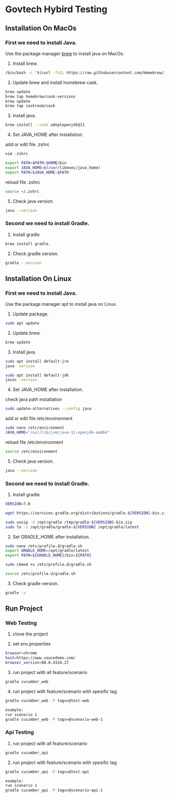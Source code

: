 # Govtech Hybird Testing

## Installation On MacOs

### First we need to install Java.

Use the package manager [brew](https://brew.sh/) to install java on MacOs.

1. Install brew.
```bash
/bin/bash -c "$(curl -fsSL https://raw.githubusercontent.com/Homebrew/install/HEAD/install.sh)"
```
2. Update brew and install homebrew cask.
```bash
brew update
brew tap homebrew/cask-versions
brew update
brew tap caskroom/cask
```
3. Install java.
```bash
brew install --cask adoptopenjdk@11
```
4. Set JAVA_HOME after installation.

add or edit file .zshrc
```bash
vim .zshrc

export PATH=$PATH:$HOME/bin
export JAVA_HOME=$(/usr/libexec/java_home)
export PATH=$JAVA_HOME:$PATH
```

reload file .zshrc

```bash
source ~/.zshrc
```

5. Check java version.
```bash
java --version
```

### Second we need to install Gradle.

1. Install gradle
```bash
brew install gradle.
```

2. Check gradle version.
```bash
gradle --version
```

## Installation On Linux
### First we need to install Java.

Use the package manager apt to install java on Linux.

1. Update package.
```bash
sudo apt update
```
2. Update brew.
```bash
brew update
```
3. Install java.
```bash
sudo apt install default-jre
java -version

sudo apt install default-jdk
javac -version
```
4. Set JAVA_HOME after installation.


check java path installation
```bash
sudo update-alternatives --config java
```

add or edit file /etc/environment
```bash
sudo nano /etc/environment
JAVA_HOME="/usr/lib/jvm/java-11-openjdk-amd64"
```
reload file  /etc/environment
```bash
source /etc/environment
```
5. Check java version.
```bash
java --version
```

### Second we need to install Gradle.

1. Install gradle.
```bash
VERSION=7.0

wget https://services.gradle.org/distributions/gradle-${VERSION}-bin.zip -P /tmp

sudo unzip -d /opt/gradle /tmp/gradle-${VERSION}-bin.zip
sudo ln -s /opt/gradle/gradle-${VERSION} /opt/gradle/latest

```
2. Set GRADLE_HOME after installation.
```bash
sudo nano /etc/profile.d/gradle.sh
export GRADLE_HOME=/opt/gradle/latest
export PATH=${GRADLE_HOME}/bin:${PATH}

sudo chmod +x /etc/profile.d/gradle.sh

source /etc/profile.d/gradle.sh
```


3. Check gradle version.
```bash
gradle -v
```


## Run Project

###  Web Testing
1. clone the project

2. set env.properties
```bash
browser=chrome
host=https://www.saucedemo.com/
browser_version=88.0.4324.27
```

3. run project with all feature/scenario
```bash
gradle cucumber_web
```

4. run project with feature/scenario with spesific tag
```bash
gradle cucumber_web -P tags=@test-web

example:
run scenario 1
gradle cucumber_web -P tags=@scenario-web-1
```

###  Api Testing
1. run project with all feature/scenario
```bash
gradle cucumber_api
```

2. run project with feature/scenario with spesific tag
```bash
gradle cucumber_api -P tags=@test-api

example:
run scenario 1
gradle cucumber_api -P tags=@scenario-api-1

```

